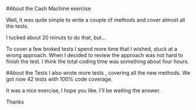 #About the Cash Machine exercise

Well, it was quite simple to write a couple of methods and cover almost all the tests. 

I tucked about 20 minuts to do that, but...

To cover a few broked tests I spend more time that I wished, stuck at a wrong approach. When I decided to review the approach was not hard to finish the test. I think the total coding time was something about four hours.

#About the Tests
I also wrote more tests , covering all the new methods. We got now 42 tests with 100% code coverage.


It was a nice exercise, I hope you like. I'll be waiting the answer.

Thanks
